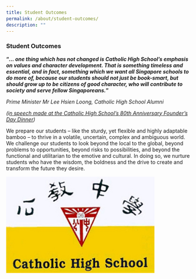 ```yaml
---
title: Student Outcomes
permalink: /about/student-outcomes/
description: ""
---
```

### Student Outcomes

**“_… one thing which has not changed is Catholic High School’s emphasis on values and character development. That is something timeless and essential, and in fact, something which we want all Singapore schools to do more of, because our students should not just be book-smart, but should grow up to be citizens of good character, who will contribute to society and serve fellow Singaporeans._”**

_Prime Minister Mr Lee_ _Hsien_ _Loong,_ _Catholic High School Alumni_

_(i[n speech made at the Catholic High School’s 80th Anniversary Founder’s Day Dinner](https://www.youtube.com/watch?v=HJBX1WOUcjI&feature=youtu.be))_

We prepare our students – like the sturdy, yet flexible and highly adaptable bamboo – to thrive in a volatile, uncertain, complex and ambiguous world. We challenge our students to look beyond the local to the global, beyond problems to opportunities, beyond risks to possibilities, and beyond the functional and utilitarian to the emotive and cultural. In doing so, we nurture students who have the wisdom, the boldness and the drive to create and transform the future they desire.

<img src="/images/about7.png" style="width:80%">